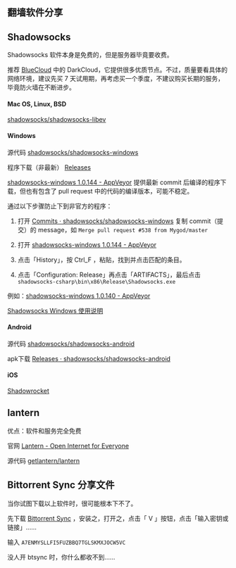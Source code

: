 翻墙软件分享
-------------

## Shadowsocks

Shadowsocks 软件本身是免费的，但是服务器毕竟要收费。

推荐 [BlueCloud](https://bluecloud.xyz/) 中的 DarkCloud，它提供很多优质节点。不过，质量要看具体的网络环境，建议先买 7 天试用期，再考虑买一个季度，不建议购买长期的服务，毕竟防火墙在不断进步。

#### Mac OS, Linux, BSD

[shadowsocks/shadowsocks-libev](https://github.com/shadowsocks/shadowsocks-libev)


#### Windows

源代码 [shadowsocks/shadowsocks-windows](https://github.com/shadowsocks/shadowsocks-windows/tree/master)

程序下载（非最新） [Releases](https://github.com/shadowsocks/shadowsocks-windows/releases)

[shadowsocks-windows 1.0.144 - AppVeyor](https://ci.appveyor.com/project/icylogic/shadowsocks-windows-l9mwe) 提供最新 commit 后编译的程序下载，但也有包含了 pull request 中的代码的编译版本，可能不稳定。

通过以下步骤防止下到非官方的程序：

1. 打开 [Commits · shadowsocks/shadowsocks-windows](https://github.com/shadowsocks/shadowsocks-windows/commits/master) 复制 commit（提交）的 message，如 `Merge pull request #538 from Mygod/master`

2. 打开 [shadowsocks-windows 1.0.144 - AppVeyor](https://ci.appveyor.com/project/icylogic/shadowsocks-windows-l9mwe)

3. 点击「History」，按 Ctrl_F ，粘贴，找到并点击匹配的条目。

4. 点击「Configuration: Release」再点击「ARTIFACTS」，最后点击 `shadowsocks-csharp\bin\x86\Release\Shadowsocks.exe`

例如：[shadowsocks-windows 1.0.140 - AppVeyor](https://ci.appveyor.com/project/icylogic/shadowsocks-windows-l9mwe/build/1.0.140/job/c8idljh94oq43v2p/artifacts)

[Shadowsocks Windows 使用说明](https://github.com/shadowsocks/shadowsocks-windows/wiki/Shadowsocks-Windows-%E4%BD%BF%E7%94%A8%E8%AF%B4%E6%98%8E)

#### Android

源代码 [shadowsocks/shadowsocks-android](https://github.com/shadowsocks/shadowsocks-android)

apk下载 [Releases · shadowsocks/shadowsocks-android](https://github.com/shadowsocks/shadowsocks-android/releases)

#### iOS

[Shadowrocket](https://itunes.apple.com/cn/app/shadowrocket/id932747118)

## lantern

优点：软件和服务完全免费

官网 [Lantern - Open Internet for Everyone](https://getlantern.org/)

源代码 [getlantern/lantern](https://github.com/getlantern/lantern)

## Bittorrent Sync 分享文件

当你试图下载以上软件时，很可能根本下不了。

先下载 [Bittorrent Sync](https://getsync.com/) ，安装之，打开之，点击「 V 」按钮，点击「输入密钥或链接」……

输入 `A7ENMYSLLFI5FUZBBQ7TGLSKMXJOCW5VC`

没人开 btsync 时，你什么都收不到……
